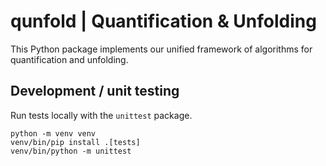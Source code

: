 # qunfold | Quantification & Unfolding

This Python package implements our unified framework of algorithms for quantification and unfolding.


## Development / unit testing

Run tests locally with the `unittest` package.

```
python -m venv venv
venv/bin/pip install .[tests]
venv/bin/python -m unittest
```
